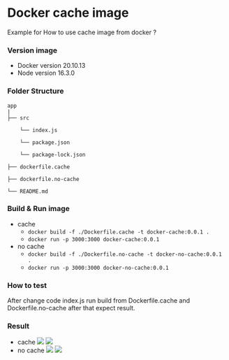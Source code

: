 # Docker cache image

Example for How to use cache image from docker ?

### Version image

- Docker version 20.10.13
- Node version 16.3.0

### Folder Structure

```
app
|
├── src

    └── index.js

    └── package.json

    └── package-lock.json

├── dockerfile.cache

├── dockerfile.no-cache

└── README.md
```

### Build & Run image

- cache
  - `docker build -f ./Dockerfile.cache -t docker-cache:0.0.1 .`
  - `docker run -p 3000:3000 docker-cache:0.0.1`
- no cache
  - `docker build -f ./Dockerfile.no-cache -t docker-no-cache:0.0.1 .`
  - `docker run -p 3000:3000 docker-no-cache:0.0.1`

### How to test

After change code index.js run build from Dockerfile.cache and Dockerfile.no-cache after that expect result.

### Result

- cache
  <img src="https://i.imgur.com/jPl9kJ6.jpeg" />
  <img src="https://i.imgur.com/mgPZXAV.jpeg" />
- no cache
  <img src="https://i.imgur.com/g3p5tHl.jpeg" />
  <img src="https://i.imgur.com/Qm2HAc1.jpeg" />
